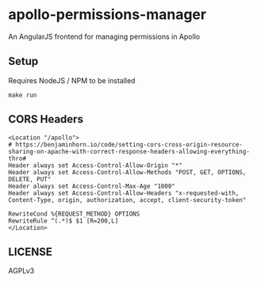 # apollo-permissions-manager

An AngularJS frontend for managing permissions in Apollo

## Setup

Requires NodeJS / NPM to be installed

```
make run
```

## CORS Headers

```apache2
<Location "/apollo">
# https://benjaminhorn.io/code/setting-cors-cross-origin-resource-sharing-on-apache-with-correct-response-headers-allowing-everything-thro#
Header always set Access-Control-Allow-Origin "*"
Header always set Access-Control-Allow-Methods "POST, GET, OPTIONS, DELETE, PUT"
Header always set Access-Control-Max-Age "1000"                                                                                                    Header always set Access-Control-Allow-Headers "x-requested-with, Content-Type, origin, authorization, accept, client-security-token"

RewriteCond %{REQUEST_METHOD} OPTIONS
RewriteRule ^(.*)$ $1 [R=200,L]
</Location>
```

## LICENSE

AGPLv3
